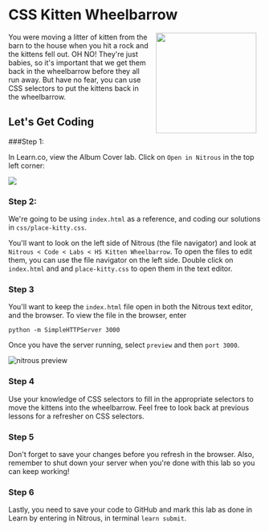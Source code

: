 # CSS Kitten Wheelbarrow

<img src="https://s3.amazonaws.com/after-school-assets/kitten-wheelbarrow.jpg" width="200" align="right" hspace="10">

You were moving a litter of kitten from the barn to the house when you hit a rock and the kittens fell out. OH NO! They're just babies, so it's important that we get them back in the wheelbarrow before they all run away. But have no fear, you can use CSS selectors to put the kittens back in the wheelbarrow. 

## Let's Get Coding

###Step 1:

In Learn.co, view the Album Cover lab. Click on `Open in Nitrous` in the top left corner:

<img src="https://s3.amazonaws.com/after-school-assets/open-in-nitrous.png">

### Step 2:

We're going to be using `index.html` as a reference, and coding our solutions in `css/place-kitty.css`.

You'll want to look on the left side of Nitrous (the file navigator) and look at `Nitrous < Code < Labs < HS Kitten Wheelbarrow`. To open the files to edit them, you can use the file navigator on the left side. Double click on `index.html` and and `place-kitty.css` to open them in the text editor.


### Step 3

You'll want to keep the `index.html` file open in both the Nitrous text editor, and the browser. To view the file in the browser, enter

```
python -m SimpleHTTPServer 3000
```

Once you have the server running, select `preview` and then `port 3000`.

<img src="https://s3.amazonaws.com/after-school-assets/nitrous-preview.png" alt="nitrous preview">

### Step 4

Use your knowledge of CSS selectors to fill in the appropriate selectors to move the kittens into the wheelbarrow. Feel free to look back at previous lessons for a refresher on CSS selectors.

### Step 5

Don't forget to save your changes before you refresh in the browser. Also, remember to shut down your server when you're done with this lab so you can keep working!

### Step 6

Lastly, you need to save your code to GitHub and mark this lab as done in Learn by entering in Nitrous, in terminal `learn submit`.
